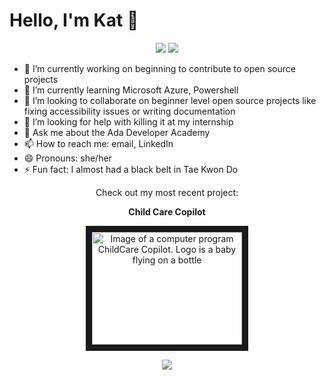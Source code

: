<h1> Hello, I'm Kat 👋</h1>

<p align="center">
<!-- <a target="_blank" href="https://thomasgeorgethomas.com/"><img src="https://img.shields.io/badge/-WEB-FF4088?style=for-the-badge&logo=Hugo&logoColor=white"></img></a> -->
<a target="_blank" href="https://www.linkedin.com/in/kat-munson"><img src="https://img.shields.io/badge/-LinkedIn-0077B5?style=for-the-badge&logo=Linkedin&logoColor=white"></img></a>
<a target="_blank" href="mailto:kmunson13@gmail.com"><img src="https://img.shields.io/badge/-Gmail-D14836?style=for-the-badge&logo=Gmail&logoColor=white"></img></a>
</p>

<ul>
  <li>🔭 I’m currently working on beginning to contribute to open source projects</li>
  <li> 🌱 I’m currently learning Microsoft Azure, Powershell</li>
  <li>👯 I’m looking to collaborate on beginner level open source projects like fixing accessibility issues or writing documentation</li>
  <li>🤔 I’m looking for help with killing it at my internship</li>
  <li>💬 Ask me about the Ada Developer Academy</li>
  <li>📫 How to reach me: email, LinkedIn</li>
  <li>😄 Pronouns: she/her </li>
  <li>⚡ Fun fact: I almost had a black belt in Tae Kwon Do</li>
</ul>

<p align="center">
Check out my most recent project:
</p>
<p align="center">
<strong>Child Care Copilot</strong>
</p>

<div align="center">
<a href="http://www.youtube.com/watch?feature=player_embedded&v=WgzFrc5MAUs" target="_blank">
<img src="http://img.youtube.com/vi/WgzFrc5MAUs/0.jpg" 
alt="Image of a computer program ChildCare Copilot. Logo is a baby flying on a bottle" width="240" height="180" border="10" />
</a>
</div>


<p align="center">
  <a href="https://skillicons.dev">
    <img src="https://skillicons.dev/icons?i=git,docker,azure,bash,bootstrap,css,d3,express,flask,firebase,html,java,js,linux,mongodb,netlify, nodejs,postgres,postman,powershell,py,react,selenium,vscode,webpack&perline=10" />
  </a>
</p>

<!--
**thekatsmeowkode/thekatsmeowkode** is a ✨ _special_ ✨ repository because its `README.md` (this file) appears on your GitHub profile.

Here are some ideas to get you started:

- 🔭 I’m currently working on ...
- 🌱 I’m currently learning ...
- 👯 I’m looking to collaborate on ...
- 🤔 I’m looking for help with ...
- 💬 Ask me about ...
- 📫 How to reach me: ...
- 😄 Pronouns: ...
- ⚡ Fun fact: ...
-->

<!--START_SECTION:badges-->
<!--END_SECTION:badges-->
